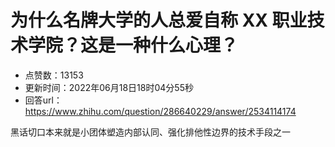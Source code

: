 # 为什么名牌大学的人总爱自称 XX 职业技术学院？这是一种什么心理？
- 点赞数：13153
- 更新时间：2022年06月18日18时04分55秒
- 回答url：https://www.zhihu.com/question/286640229/answer/2534114174
<body>
 <p data-pid="Vu66c94d">黑话切口本来就是小团体塑造内部认同、强化排他性边界的技术手段之一</p>
</body>